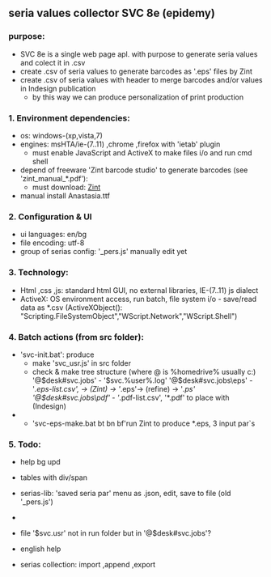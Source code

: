 ## seria values collector SVC 8e (epidemy)

### purpose:
 - SVC 8e is a single web page apl. with purpose to generate seria values and colect it in .csv
 - create .csv of seria values to generate barcodes as '.eps' files by Zint
 - create .csv of seria values with header to merge barcodes and/or values in Indesign publication
   - by this way we can produce personalization of print production

### 1. Environment dependencies:
  * os: windows-(xp,vista,7)
  * engines: msHTA/ie-(7..11) ,chrome ,firefox with 'ietab' plugin
    - must enable JavaScript and ActiveX to make files i/o and run cmd shell
  * depend of freeware 'Zint barcode studio' to generate barcodes (see 'zint_manual_*.pdf'):
    - must download: <a href="http://www.sourceforge.net/projects/zint/files/zint/2.6.3/zint-2.6.3-win32rc2.zip">Zint</a>
  * manual install Anastasia.ttf

### 2. Configuration & UI
  * ui languages: en/bg
  * file encoding: utf-8
  * group of serias config: '_pers.js' manually edit yet

### 3. Technology:
  * Html ,css ,js: standard html GUI, no external libraries, IE-(7..11) js dialect
  * ActiveX: OS environment access, run batch, file system i/o - save/read data as *.csv
   (ActiveXObject(): "Scripting.FileSystemObject","WScript.Network","WScript.Shell")

### 4. Batch actions (from src folder):
  * 'svc-init.bat': produce
    - make 'svc_usr.js' in src folder
    - check & make tree structure (where @ is %homedrive% usually c:)
      '@\$desk\#svc.jobs\'    - '$svc.%user%.log'
      '@\$desk\#svc.jobs\eps' - '*.eps-list.csv', -> (Zint) -> '*.eps'-> (refine) -> '*.ps'
      '@\$desk\#svc.jobs\pdf' - '*.pdf-list.csv', '*.pdf' to place with (Indesign) 
  * - 'svc-eps-make.bat bt bn bf'run Zint to produce *.eps, 3 input par`s 

### 5. Todo:
  * help bg upd
  * tables with div/span
  * serias-lib: 'saved seria par' menu as .json, edit, save to file (old '_pers.js')
  * 

  * file '$svc.usr' not in run folder but in '@\$desk\#svc.jobs\'?
  * english help
  * serias collection: import ,append ,export 
  

